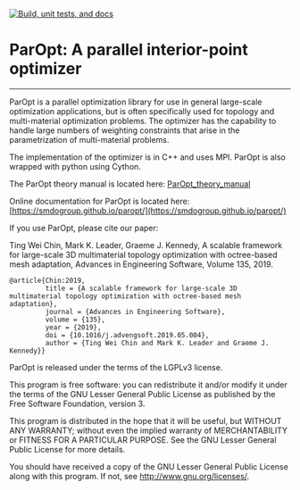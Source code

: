 [![Build, unit tests, and docs](https://github.com/smdogroup/paropt/actions/workflows/unit_tests.yml/badge.svg)](https://github.com/smdogroup/paropt/actions/workflows/unit_tests.yml)

# ParOpt: A parallel interior-point optimizer #
------------------------------------------------

ParOpt is a parallel optimization library for use in general large-scale optimization applications, but is often specifically used for topology and multi-material optimization problems.
The optimizer has the capability to handle large numbers of weighting constraints that arise in the parametrization of multi-material problems. 

The implementation of the optimizer is in C++ and uses MPI. ParOpt is also wrapped with python using Cython.

The ParOpt theory manual is located here: [ParOpt_theory_manual](docs/ParOpt_theory_manual.pdf)

Online documentation for ParOpt is located here: [https://smdogroup.github.io/paropt/](https://smdogroup.github.io/paropt/)

If you use ParOpt, please cite our paper:

Ting Wei Chin, Mark K. Leader, Graeme J. Kennedy, A scalable framework for large-scale 3D multimaterial topology optimization with octree-based mesh adaptation, Advances in Engineering Software, Volume 135, 2019.

```
@article{Chin:2019,
         title = {A scalable framework for large-scale 3D multimaterial topology optimization with octree-based mesh adaptation},
         journal = {Advances in Engineering Software},
         volume = {135},
         year = {2019},
         doi = {10.1016/j.advengsoft.2019.05.004},
         author = {Ting Wei Chin and Mark K. Leader and Graeme J. Kennedy}}
```

ParOpt is released under the terms of the LGPLv3 license.

This program is free software: you can redistribute it and/or modify
it under the terms of the GNU Lesser General Public License as published by
the Free Software Foundation, version 3.

This program is distributed in the hope that it will be useful,
but WITHOUT ANY WARRANTY; without even the implied warranty of
MERCHANTABILITY or FITNESS FOR A PARTICULAR PURPOSE.  See the
GNU Lesser General Public License for more details.

You should have received a copy of the GNU Lesser General Public License
along with this program.  If not, see <http://www.gnu.org/licenses/>.
